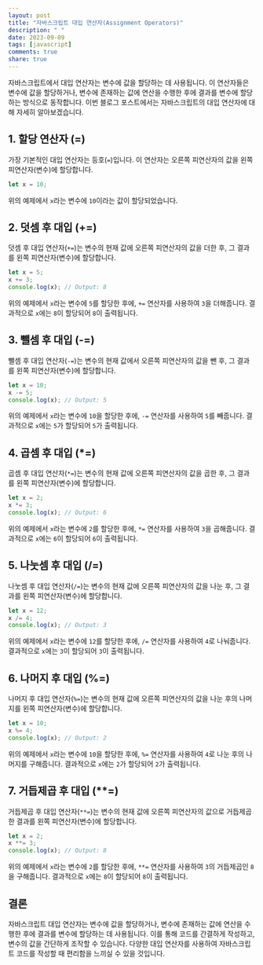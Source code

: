 ```yaml
---
layout: post
title: "자바스크립트 대입 연산자(Assignment Operators)"
description: " "
date: 2023-09-09
tags: [javascript]
comments: true
share: true
---
```


자바스크립트에서 대입 연산자는 변수에 값을 할당하는 데 사용됩니다. 이 연산자들은 변수에 값을 할당하거나, 변수에 존재하는 값에 연산을 수행한 후에 결과를 변수에 할당하는 방식으로 동작합니다. 이번 블로그 포스트에서는 자바스크립트의 대입 연산자에 대해 자세히 알아보겠습니다.

## 1. 할당 연산자 (=)
가장 기본적인 대입 연산자는 등호(`=`)입니다. 이 연산자는 오른쪽 피연산자의 값을 왼쪽 피연산자(변수)에 할당합니다.

```javascript
let x = 10;
```

위의 예제에서 `x`라는 변수에 `10`이라는 값이 할당되었습니다.

## 2. 덧셈 후 대입 (+=)
덧셈 후 대입 연산자(`+=`)는 변수의 현재 값에 오른쪽 피연산자의 값을 더한 후, 그 결과를 왼쪽 피연산자(변수)에 할당합니다.

```javascript
let x = 5;
x += 3;
console.log(x); // Output: 8
```

위의 예제에서 `x`라는 변수에 `5`를 할당한 후에, `+=` 연산자를 사용하여 `3`을 더해줍니다. 결과적으로 `x`에는 `8`이 할당되어 `8`이 출력됩니다.

## 3. 뺄셈 후 대입 (-=)
뺄셈 후 대입 연산자(`-=`)는 변수의 현재 값에서 오른쪽 피연산자의 값을 뺀 후, 그 결과를 왼쪽 피연산자(변수)에 할당합니다.

```javascript
let x = 10;
x -= 5;
console.log(x); // Output: 5
```

위의 예제에서 `x`라는 변수에 `10`을 할당한 후에, `-=` 연산자를 사용하여 `5`를 빼줍니다. 결과적으로 `x`에는 `5`가 할당되어 `5`가 출력됩니다.

## 4. 곱셈 후 대입 (*=)
곱셈 후 대입 연산자(`*=`)는 변수의 현재 값에 오른쪽 피연산자의 값을 곱한 후, 그 결과를 왼쪽 피연산자(변수)에 할당합니다.

```javascript
let x = 2;
x *= 3;
console.log(x); // Output: 6
```

위의 예제에서 `x`라는 변수에 `2`를 할당한 후에, `*=` 연산자를 사용하여 `3`을 곱해줍니다. 결과적으로 `x`에는 `6`이 할당되어 `6`이 출력됩니다.

## 5. 나눗셈 후 대입 (/=)
나눗셈 후 대입 연산자(`/=`)는 변수의 현재 값에 오른쪽 피연산자의 값을 나눈 후, 그 결과를 왼쪽 피연산자(변수)에 할당합니다.

```javascript
let x = 12;
x /= 4;
console.log(x); // Output: 3
```

위의 예제에서 `x`라는 변수에 `12`를 할당한 후에, `/=` 연산자를 사용하여 `4`로 나눠줍니다. 결과적으로 `x`에는 `3`이 할당되어 `3`이 출력됩니다.

## 6. 나머지 후 대입 (%=)
나머지 후 대입 연산자(`%=`)는 변수의 현재 값에 오른쪽 피연산자의 값을 나눈 후의 나머지를 왼쪽 피연산자(변수)에 할당합니다.

```javascript
let x = 10;
x %= 4;
console.log(x); // Output: 2
```

위의 예제에서 `x`라는 변수에 `10`을 할당한 후에, `%=` 연산자를 사용하여 `4`로 나눈 후의 나머지를 구해줍니다. 결과적으로 `x`에는 `2`가 할당되어 `2`가 출력됩니다.

## 7. 거듭제곱 후 대입 (**=)
거듭제곱 후 대입 연산자(`**=`)는 변수의 현재 값에 오른쪽 피연산자의 값으로 거듭제곱한 결과를 왼쪽 피연산자(변수)에 할당합니다.

```javascript
let x = 2;
x **= 3;
console.log(x); // Output: 8
```

위의 예제에서 `x`라는 변수에 `2`를 할당한 후에, `**=` 연산자를 사용하여 `3`의 거듭제곱인 `8`을 구해줍니다. 결과적으로 `x`에는 `8`이 할당되어 `8`이 출력됩니다.

## 결론
자바스크립트 대입 연산자는 변수에 값을 할당하거나, 변수에 존재하는 값에 연산을 수행한 후에 결과를 변수에 할당하는 데 사용됩니다. 이를 통해 코드를 간결하게 작성하고, 변수의 값을 간단하게 조작할 수 있습니다. 다양한 대입 연산자를 사용하여 자바스크립트 코드를 작성할 때 편리함을 느끼실 수 있을 것입니다.